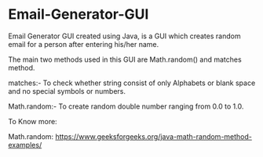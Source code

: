 # Email-Generator-GUI
Email Generator GUI created using Java, is a GUI which creates random email for a person after entering his/her name.

The main two methods used in this GUI are Math.random() and matches method.

matches:- To check whether string consist of only Alphabets or blank space and no special symbols or numbers.

Math.random:- To create random double number ranging from 0.0 to 1.0.

To Know more:

Math.random: https://www.geeksforgeeks.org/java-math-random-method-examples/
